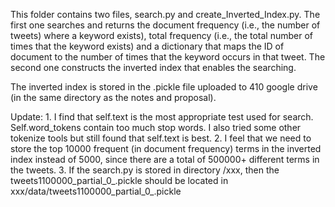 This folder contains two files, search.py and create_Inverted_Index.py. The first one searches and returns the document frequency (i.e., the number of tweets)
where a keyword exists), total frequency (i.e., the total number of times that the keyword exists) and a dictionary that maps the ID of document to the number
of times that the keyword occurs in that tweet. The second one constructs the inverted index that enables the searching.

The inverted index is stored in the .pickle file uploaded to 410 google drive (in the same directory as the notes and proposal). 

Update: 1. I find that self.text is the most appropriate test used for search. Self.word_tokens contain too much stop words. I also tried some other tokenize tools but still found that self.text is best. 
        2. I feel that we need to store the top 10000 frequent (in document frequency) terms in the inverted index instead of 5000, since there are a total of 500000+ different terms in the tweets. 
        3. If the search.py is stored in directory /xxx, then the tweets1100000_partial_0_.pickle should be located in  xxx/data/tweets1100000_partial_0_.pickle
